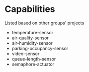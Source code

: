 
Capabilities
============

Listed based on other groups' projects

* temperature-sensor
* air-quality-sensor
* air-humidity-sensor
* parking-occupancy-sensor
* video-sensor
* queue-length-sensor
* semaphore-actuator


